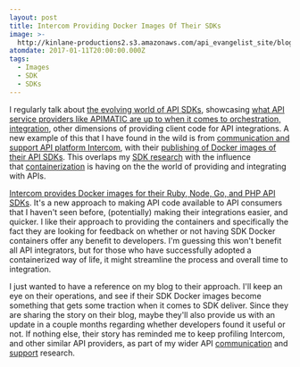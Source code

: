 ```yaml
---
layout: post
title: Intercom Providing Docker Images Of Their SDKs
image: >-
  http://kinlane-productions2.s3.amazonaws.com/api_evangelist_site/blog/screen_shot_2017_01_10_at_7.57.42_pm.png
atomdate: 2017-01-11T20:00:00.000Z
tags:
  - Images
  - SDK
  - SDKs
---
```

I regularly talk about [the evolving world of API SDKs](http://apievangelist.com/2016/09/30/api-sdks-getting-more-specialized/), showcasing [what API service providers like APIMATIC are up to when it comes to orchestration, integration](http://apievangelist.com/2016/10/05/evolving-the-api-sdk-with-apimatic-dx-kits/), other dimensions of providing client code for API integrations. A new example of this that I have found in the wild is from [communication and support API platform Intercom](https://www.intercom.com/), with their [publishing of Docker images of their API SDKs](https://medium.com/intercom-developers/new-docker-images-for-intercom-sdks-835810cc4ba1#.2b201mdlq). This overlaps my [SDK research](http://sdk.apievangelist.com/) with the influence that [containerization](http://containers.apievangelist.com) is having on the the world of providing and integrating with APIs.

[Intercom provides Docker images for their Ruby, Node, Go, and PHP API SDKs](https://developers.intercom.com/docs/docker-sdk-environments). It's a new approach to making API code available to API consumers that I haven't seen before, (potentially) making their integrations easier, and quicker. I like their approach to providing the containers and specifically the fact they are looking for feedback on whether or not having SDK Docker containers offer any benefit to developers. I'm guessing this won't benefit all API integrators, but for those who have successfully adopted a containerized way of life, it might streamline the process and overall time to integration.

I just wanted to have a reference on my blog to their approach. I'll keep an eye on their operations, and see if their SDK Docker images become something that gets some traction when it comes to SDK deliver. Since they are sharing the story on their blog, maybe they'll also provide us with an update in a couple months regarding whether developers found it useful or not. If nothing else, their story has reminded me to keep profiling Intercom, and other similar API providers, as part of my wider API [communication](http://communications.apievangelist.com/) and [support](http://support.apievangelist.com/) research.